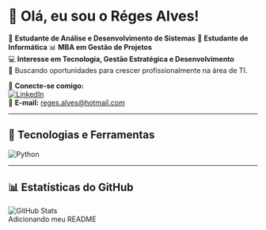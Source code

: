 # 👋 Olá, eu sou o Réges Alves!  

🎯 **Estudante de Análise e Desenvolvimento de Sistemas** 
🎯 **Estudante de Informática** 
📊 **MBA em Gestão de Projetos**  
💻 **Interesse em Tecnologia, Gestão Estratégica e Desenvolvimento**  
🚀 Buscando oportunidades para crescer profissionalmente na área de TI.  

🔗 **Conecte-se comigo:**  
[![LinkedIn](https://img.shields.io/badge/LinkedIn-0077B5?style=for-the-badge&logo=linkedin&logoColor=white)](https://www.linkedin.com/in/seu-perfil)  
📧 **E-mail:** reges.alves@hotmail.com  

---

## 🚀 Tecnologias e Ferramentas  
![Python](https://img.shields.io/badge/Python-3776AB?style=for-the-badge&logo=python&logoColor=white)  
 

---

## 📊 Estatísticas do GitHub  
![GitHub Stats](https://github-readme-stats.vercel.app/api?username=regesalves&show_icons=true&theme=dracula)  
Adicionando meu README
